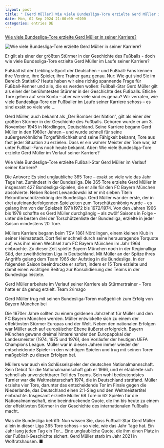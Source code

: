 ```yaml
---
layout: post
title: " [Gerd Müller] Wie viele Bundesliga-Tore erzielte Gerd Müller in seiner Karriere?"
date: Mon, 02 Sep 2024 21:00:00 +0200
categories: entries DE
---
```

[Wie viele Bundesliga-Tore erzielte Gerd Müller in seiner Karriere?](https://www.berliner-kurier.de/panorama/wie-viele-bundesliga-tore-erzielte-gerd-mueller-in-seiner-karriere-li.2250443)

![Wie viele Bundesliga-Tore erzielte Gerd Müller in seiner Karriere?](https://berliner-zeitung.imgix.net/2024/09/02/ed7bbd0c-a166-4f37-8490-b98da8793c6f.jpeg?w=1024&auto=format)

Er gilt als einer der größten Stürmer in der Geschichte des Fußballs - doch wie viele Bundesliga-Tore erzielte Gerd Müller im Laufe seiner Karriere?

Fußball ist der Lieblings-Sport der Deutschen – und Fußball-Fans kennen ihre Vereine, ihre Spieler, ihre Trainer ganz genau. Nur: Wie gut sind Sie im Bereich Statistik? Heute haben wir eine richtig spannende Frage für Fußball-Kenner und alle, die es werden wollen: Fußball-Star Gerd Müller gilt als einer der berühmtesten Stürmer in der Geschichte des Fußballs. Etliche Tore gehen auf sein Konto – aber wie viele sind es genau? Wir verraten, wie viele Bundesliga-Tore der Fußballer im Laufe seiner Karriere schoss – es sind exakt so viele wie …

Gerd Müller, auch bekannt als „Der Bomber der Nation“, gilt als einer der größten Stürmer in der Geschichte des Fußballs. Geboren wurde er am 3. November 1945 in Nördlingen, Deutschland. Seine Karriere begann Gerd Müller in den 1960er Jahren – und wurde schnell für seine außergewöhnliche Torgefährlichkeit und seine Fähigkeit bekannt, Tore aus fast jeder Situation zu erzielen. Dass er ein wahrer Meister der Tore war, ist unter Fußball-Fans noch heute bekannt. Aber: Wie viele Bundesliga-Tore erzielte Gerd Müller im Verlauf seiner Karriere?

Wie viele Bundesliga-Tore erzielte Fußball-Star Gerd Müller im Verlauf seiner Karriere?

Die Antwort: Es sind unglaubliche 365 Tore – exakt so viele wie das Jahr Tage hat. Zumindest in der Bundesliga. Die 365 Tore erzielte Gerd Müller in insgesamt 427 Bundesliga-Spielen, die er alle für den FC Bayern München absolvierte. Neben Robert Lewandowski ist er mit sieben Titeln Rekordtorschützenkönig der Bundesliga. Gerd Müller war der erste, der in drei aufeinanderfolgenden Spielzeiten zum Torschützenkönig wurde – es gelang ihm von der Spielzeit 1971/1972 bis 1972/1974. Von den Jahren 1966 bis 1978 schaffte es Gerd Müller durchgängig – als zwölf Saisons in Folge – unter die besten drei der Torschützenliste der Bundesliga, erzielte in jeder Saison mindestens 20 Tore.

Müllers Karriere begann beim TSV 1861 Nördlingen, einem kleinen Klub in seiner Heimatstadt. Dort fiel er schnell durch seine herausragende Torquote auf, was ihm einen Wechsel zum FC Bayern München im Jahr 1964 einbrachte. Zu dieser Zeit spielte Bayern München noch in der Regionalliga Süd, der zweithöchsten Liga in Deutschland. Mit Müller an der Spitze ihres Angriffs gelang dem Team 1965 der Aufstieg in die Bundesliga. In der folgenden Saison beeindruckte er sofort, indem er 15 Tore erzielte und damit einen wichtigen Beitrag zur Konsolidierung des Teams in der Bundesliga leistete.

Gerd Müller arbeitete im Verlauf seiner Karriere als Stürmertrainer - Tore hatte er da genug erzielt. Team 2/imago

Gerd Müller trug mit seinen Bundesliga-Toren maßgeblich zum Erfolg von Bayern München bei

Die 1970er Jahre sollten zu einem goldenen Jahrzehnt für Müller und den FC Bayern München werden. Müller entwickelte sich zu einem der effektivsten Stürmer Europas und der Welt. Neben den nationalen Erfolgen war Müller auch auf europäischer Ebene äußerst erfolgreich. Bayern München gewann dreimal hintereinander den Europapokal der Landesmeister (1974, 1975 und 1976), den Vorläufer der heutigen UEFA Champions League. Müller war in diesen Jahren immer wieder der entscheidende Spieler in den wichtigen Spielen und trug mit seinen Toren maßgeblich zu diesen Erfolgen bei.

Müllers war auch ein Schlüsselspieler der deutschen Nationalmannschaft. Sein Debüt für die Nationalmannschaft gab er 1966, und er etablierte sich schnell als unverzichtbarer Teil des Teams. Sein wohl bedeutendstes Turnier war die Weltmeisterschaft 1974, die in Deutschland stattfand. Müller erzielte vier Tore, darunter das entscheidende Tor im Finale gegen die Niederlande, das Deutschland einen 2:1-Sieg und den Weltmeistertitel einbrachte. Insgesamt erzielte Müller 68 Tore in 62 Spielen für die Nationalmannschaft, eine beeindruckende Quote, die ihn bis heute zu einem der effektivsten Stürmer in der Geschichte des internationalen Fußballs macht.

Was die Bundesliga betrifft: Nun wissen Sie, dass Fußball-Star Gerd Müller allein in dieser Liga 365 Tore schoss – so viele, wie das Jahr Tage hat. Ein Jahr lang jeden Tag ein Tor… Eine unglaubliche Quote, die ihm einen Platz in der Fußball-Geschichte sichert. Gerd Müller starb im Jahr 2021 in Wolfratshausen. ■

